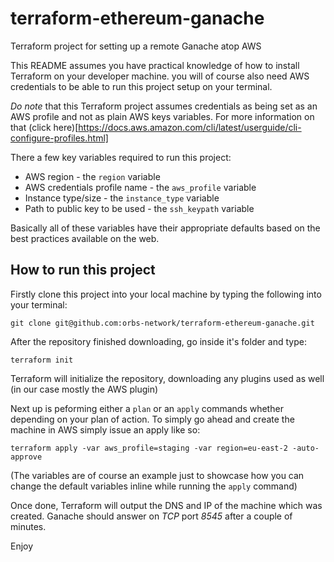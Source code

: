# terraform-ethereum-ganache
Terraform project for setting up a remote Ganache atop AWS

This README assumes you have practical knowledge of how to install Terraform on your developer machine. you will of course also need AWS credentials to be able to run this project setup on your terminal.

*Do note* that this Terraform project assumes credentials as being set as an AWS profile and not as plain AWS keys variables. For more information on that (click here)[https://docs.aws.amazon.com/cli/latest/userguide/cli-configure-profiles.html]

There a few key variables required to run this project:

* AWS region - the `region` variable
* AWS credentials profile name - the `aws_profile` variable
* Instance type/size - the `instance_type` variable
* Path to public key to be used - the `ssh_keypath` variable

Basically all of these variables have their appropriate defaults based on the best practices available on the web.

## How to run this project

Firstly clone this project into your local machine by typing the following into your terminal:

```
git clone git@github.com:orbs-network/terraform-ethereum-ganache.git
```

After the repository finished downloading, go inside it's folder and type:

```
terraform init
```

Terraform will initialize the repository, downloading any plugins used as well (in our case mostly the AWS plugin)

Next up is peforming either a `plan` or an `apply` commands whether depending on your plan of action. To simply go ahead and create the machine in AWS simply issue an apply like so:

```
terraform apply -var aws_profile=staging -var region=eu-east-2 -auto-approve
```

(The variables are of course an example just to showcase how you can change the default variables inline while running the `apply` command)

Once done, Terraform will output the DNS and IP of the machine which was created. Ganache should answer on *TCP* port *8545* after a couple of minutes.

Enjoy
